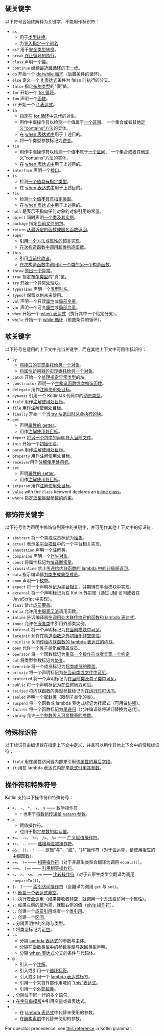 [//]: # (title: 关键字与操作符)

## 硬关键字

以下符号会始终解释为关键字，不能用作标识符：

 * `as`
   - 用于[类型转换](typecasts.md#不安全的转换操作符)。
   - 为[导入指定一个别名](packages.md#导入)
 * `as?` 用于[安全类型转换](typecasts.md#安全的可空转换操作符)。
 * `break` [终止循环的执行](returns.md)。
 * `class` 声明一个[类](classes.md)。
 * `continue` [继续最近层循环的下一步](returns.md)。
 * `do` 开始一个 [do/while 循环](control-flow.md#while-循环)（后置条件的循环）。
 * `else` 定义一个 [if 表达式](control-flow.md#if-表达式)条件为 false 时执行的分支。
 * `false` 指定[布尔类型](basic-types.md#布尔)的“假”值。
 * `for` 开始一个 [for 循环](control-flow.md#for-循环)。
 * `fun` 声明一个[函数](functions.md)。
 * `if` 开始一个 [if 表达式](control-flow.md#if-表达式)。
 * `in`
   - 指定在 [for 循环](control-flow.md#for-循环)中迭代的对象。
   - 用作中缀操作符以检测一个值属于[一个区间](ranges.md)、
     一个集合或者其他[定义“contains”方法](operator-overloading.md#in-操作符)的实体。
   - 在 [when 表达式中](control-flow.md#when-表达式)用于上述目的。
   - 将一个类型参数标记为[逆变](generics.md#声明处型变)。
 * `!in`
   - 用作中缀操作符以检测一个值**不**属于[一个区间](ranges.md)、
     一个集合或者其他[定义“contains”方法](operator-overloading.md#in-操作符)的实体。
   - 在 [when 表达式中](control-flow.md#when-表达式)用于上述目的。
 * `interface` 声明一个[接口](interfaces.md)。
 * `is`
   - 检测[一个值具有指定类型](typecasts.md#is-与-is-操作符)。
   - 在 [when 表达式中](control-flow.md#when-表达式)用于上述目的。
 * `!is`
   - 检测[一个值**不**具有指定类型](typecasts.md#is-与-is-操作符)。
   - 在 [when 表达式中](control-flow.md#when-表达式)用于上述目的。
 * `null` 是表示不指向任何对象的对象引用的常量。
 * `object` 同时声明[一个类及其实例](object-declarations.md)。
 * `package` 指定[当前文件的包](packages.md)。
 * `return` [从最近层的函数或匿名函数返回](returns.md)。
 * `super`
   - [引用一个方法或属性的超类实现](inheritance.md#调用超类实现)。
   - [在次构造函数中调用超类构造函数](classes.md#继承)。
 * `this`
   - 引用[当前接收者](this-expressions.md)。
   - [在次构造函数中调用同一个类的另一个构造函数](classes.md#构造函数)。
 * `throw` [抛出一个异常](exceptions.md)。
 * `true` 指定[布尔类型](basic-types.md#布尔)的“真”值。
 * `try` [开始一个异常处理块](exceptions.md)。
 * `typealias` 声明一个[类型别名](type-aliases.md)。
 * `typeof` 保留以供未来使用。
 * `val` 声明一个只读[属性](properties.md)或[局部变量](basic-syntax.md#变量)。
 * `var` 声明一个可变[属性](properties.md)或[局部变量](basic-syntax.md#变量)。
 * `when` 开始一个 [when 表达式](control-flow.md#when-表达式)（执行其中一个给定分支）。
 * `while` 开始一个 [while 循环](control-flow.md#while-循环)（前置条件的循环）。

## 软关键字

以下符号在适用的上下文中充当关键字，而在<!--
-->其他上下文中可用作标识符：

 * `by`
   - [将接口的实现委托给另一个对象](delegation.md)。
   - [将属性访问器的实现委托给另一个对象](delegated-properties.md)。
 * `catch` 开始一个[处理指定异常类型](exceptions.md)的块。
 * `constructor` 声明一个[主构造函数或次构造函数](classes.md#构造函数)。
 * `delegate` 用作[注解使用处目标](annotations.md#注解使用处目标)。
 * `dynamic` 引用一个 Kotlin/JS 代码中的[动态类型](dynamic-type.md)。
 * `field` 用作[注解使用处目标](annotations.md#注解使用处目标)。
 * `file` 用作[注解使用处目标](annotations.md#注解使用处目标)。
 * `finally` 开始一个[当 try 块退出时总会执行的块](exceptions.md)。
 * `get`
   - 声明[属性的 getter](properties.md#getter-与-setter)。
   - 用作[注解使用处目标](annotations.md#注解使用处目标)。
 * `import` [将另一个包中的声明导入当前文件](packages.md)。
 * `init` 开始一个[初始化块](classes.md#构造函数)。
 * `param` 用作[注解使用处目标](annotations.md#注解使用处目标)。
 * `property` 用作[注解使用处目标](annotations.md#注解使用处目标)。
 * `receiver`用作[注解使用处目标](annotations.md#注解使用处目标)。
 * `set`
   - 声明[属性的 setter](properties.md#getter-与-setter)。
   - 用作[注解使用处目标](annotations.md#注解使用处目标)。
 * `setparam` 用作[注解使用处目标](annotations.md#注解使用处目标)。
 * `value` with the `class` keyword declares an [inline class](inline-classes.md)。
 * `where` 指定[泛型类型参数的约束](generics.md#上界)。

## 修饰符关键字

以下符号作为声明中修饰符列表中的关键字，并可用作其他上下文中<!--
-->的标识符：

 * `abstract` 将一个类或成员标记为[抽象](classes.md#抽象类)。
 * `actual` 表示[多平台项目](multiplatform.md)中的一个平台相关实现。
 * `annotation` 声明一个[注解类](annotations.md)。
 * `companion` 声明一个[伴生对象](object-declarations.md#伴生对象)。
 * `const` 将属性标记为[编译期常量](properties.md#编译期常量)。
 * `crossinline` 禁止[传递给内联函数的 lambda 中的非局部返回](inline-functions.md#非局部返回)。
 * `data` 指示编译器[为类生成典型成员](data-classes.md)。
 * `enum` 声明一个[枚举](enum-classes.md)。
 * `expect` 将一个声明标记为[平台相关](multiplatform.md)，并期待在平台模块中实现。
 * `external` 将一个声明标记为在 Kotlin 外实现（通过 [JNI](java-interop.md#在-kotlin-中使用-jni) 访问或者在 [JavaScript](js-interop.md#external-修饰符) 中实现）。
 * `final` 禁止[成员覆盖](inheritance.md#覆盖方法)。
 * `infix` 允许用[中缀表示法](functions.md#中缀表示法)调用函数。
 * `inline` 告诉编译器[在调用处内联传给它的函数和 lambda 表达式](inline-functions.md)。
 * `inner` 允许在[嵌套类](nested-classes.md)中引用外部类实例。
 * `internal` 将一个声明标记为[在当前模块中可见](visibility-modifiers.md)。
 * `lateinit` 允许[在构造函数之外初始化非空属性](properties.md#延迟初始化属性与变量)。
 * `noinline` 关闭[传给内联函数的 lambda 表达式的内联](inline-functions.md#noinline)。
 * `open` 允许[一个类子类化或覆盖成员](classes.md#继承)。
 * `operator` 将一个函数标记为[重载一个操作符或者实现一个约定](operator-overloading.md)。
 * `out` 将类型参数标记为[协变](generics.md#声明处型变)。
 * `override` 将一个成员标记为[超类成员的覆盖](inheritance.md#覆盖方法)。
 * `private` 将一个声明标记为[在当前类或文件中可见](visibility-modifiers.md)。
 * `protected` 将一个声明标记为[在当前类及其子类中可见](visibility-modifiers.md)。
 * `public` 将一个声明标记为[在任何地方可见](visibility-modifiers.md)。
 * `reified` 将内联函数的类型参数标记为[在运行时可访问](inline-functions.md#具体化的类型参数)。
 * `sealed` 声明一个[密封类](sealed-classes.md)（限制子类化的类）。
 * `suspend` 将一个函数或 lambda 表达式标记为挂起式（可用做[协程](coroutines-overview.md)）。
 * `tailrec` 将一个函数标记为[尾递归](functions.md#尾递归函数)（允许编译器将递归替换为迭代）。
 * `vararg` 允许[一个参数传入可变数量的参数](functions.md#可变数量的参数varargs)。

## 特殊标识符

以下标识符由编译器在指定上下文中定义，并且可以用作其他上下文中的常规<!--
-->标识符：

 * `field` 用在属性访问器内部来引用该[属性的幕后字段](properties.md#幕后字段)。
 * `it` 用在 lambda 表达式内部来[隐式引用其参数](lambdas.md#it单个参数的隐式名称)。

## 操作符和特殊符号

Kotlin 支持以下操作符和特殊符号：

 * `+`、 `-`、 `*`、 `/`、 `%` —— 数学操作符
   - `*` 也用于[将数组传递给 vararg 参数](functions.md#可变数量的参数varargs)。
 * `=`
   - 赋值操作符。
   - 也用于指定[参数的默认值](functions.md#默认参数)。
 * `+=`、 `-=`、 `*=`、 `/=`、 `%=` —— [广义赋值操作符](operator-overloading.md#广义赋值)。
 * `++`、 `--` —— [递增与递减操作符](operator-overloading.md#递增与递减)。
 * `&&`、 `||`、 `!` —— 逻辑“与”、“或”、“非”操作符（对于位运算，请使用相应的[中缀函数](basic-types.md#运算)）。
 * `==`、 `!=` —— [相等操作符](operator-overloading.md#相等与不等操作符)（对于非原生类型会翻译为调用 `equals()`）。
 * `===`、 `!==` —— [引用相等操作符](equality.md#引用相等)。
 * `<`、 `>`、 `<=`、 `>=` —— [比较操作符](operator-overloading.md#比较操作符)（对于非原生类型会翻译为调用 `compareTo()`）。
 * `[`、 `]` —— [索引访问操作符](operator-overloading.md#索引访问操作符)（会翻译为调用 `get` 与 `set`）。
 * `!!` [断言一个表达式非空](null-safety.md#-操作符)。
 * `?.` 执行[安全调用](null-safety.md#安全的调用)（如果接收者非空，就调用一个方法或访问一个属性）。
 * `?:` 如果左侧的值为空，就取右侧的值（[elvis 操作符](null-safety.md#elvis-操作符)）。
 * `::` 创建一个[成员引用](reflection.md#函数引用)或者一个[类引用](reflection.md#类引用)。
 * `..` 创建一个[区间](ranges.md)。
 * `:` 分隔声明中的名称与类型。
 * `?` 将类型标记为[可空](null-safety.md#可空类型与非空类型)。
 * `->`
   - 分隔 [lambda 表达式](lambdas.md#lambda-表达式语法)的参数与主体。
   - 分隔在[函数类型](lambdas.md#函数类型)中的参数类型与返回类型声明。
   - 分隔 [when 表达式](control-flow.md#when-表达式)分支的条件与代码体。
 * `@`
   - 引入一个[注解](annotations.md#用法)。
   - 引入或引用一个[循环标签](returns.md#break-与-continue-标签)。
   - 引入或引用一个 [lambda 表达式标签](returns.md#返回到标签)。
   - 引用一个来自外部作用域的 [“this”表达式](this-expressions.md#限定的-this)。
   - 引用一个[外部超类](inheritance.md#调用超类实现)。
 * `;` 分隔位于同一行的多个语句。
 * `$` 在[字符串模版](basic-types.md#字符串模板)中引用变量或者表达式。
 * `_`
   - 在 [lambda 表达式](lambdas.md#下划线用于未使用的变量)中代替未使用的参数。
   - 在[解构声明](destructuring-declarations.md#下划线用于未使用的变量)中代替未使用的参数。

For operator precedence, see [this reference](https://kotlinlang.org/docs/reference/grammar.html#expressions) in Kotlin grammar.